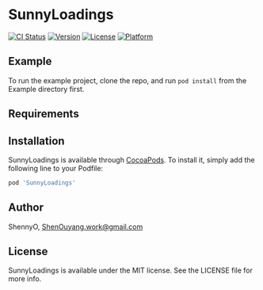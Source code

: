 # SunnyLoadings

[![CI Status](https://img.shields.io/travis/ShennyO/SunnyLoadings.svg?style=flat)](https://travis-ci.org/ShennyO/SunnyLoadings)
[![Version](https://img.shields.io/cocoapods/v/SunnyLoadings.svg?style=flat)](https://cocoapods.org/pods/SunnyLoadings)
[![License](https://img.shields.io/cocoapods/l/SunnyLoadings.svg?style=flat)](https://cocoapods.org/pods/SunnyLoadings)
[![Platform](https://img.shields.io/cocoapods/p/SunnyLoadings.svg?style=flat)](https://cocoapods.org/pods/SunnyLoadings)

## Example

To run the example project, clone the repo, and run `pod install` from the Example directory first.

## Requirements

## Installation

SunnyLoadings is available through [CocoaPods](https://cocoapods.org). To install
it, simply add the following line to your Podfile:

```ruby
pod 'SunnyLoadings'
```

## Author

ShennyO, ShenOuyang.work@gmail.com

## License

SunnyLoadings is available under the MIT license. See the LICENSE file for more info.
